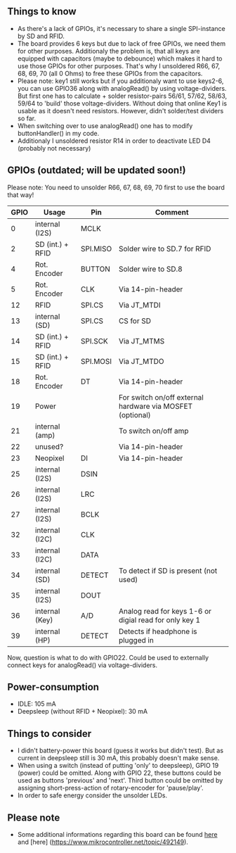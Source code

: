 ## Things to know
* As there's a lack of GPIOs, it's necessary to share a single SPI-instance by SD and RFID.
* The board provides 6 keys but due to lack of free GPIOs, we need them for other purposes. Additionaly the problem is, that all keys are equipped with capacitors (maybe to debounce) which makes it hard to use those GPIOs for other purposes. That's why I unsoldered R66, 67, 68, 69, 70 (all 0 Ohms) to free these GPIOs from the capacitors.
* Please note: key1 still works but if you additionaly want to use keys2-6, you can use GPIO36 along with analogRead() by using voltage-dividers. But first one has to calculate + solder resistor-pairs 56/61, 57/62, 58/63, 59/64 to 'build' those voltage-dividers. Without doing that online Key1 is usable as it doesn't need resistors. However, didn't solder/test dividers so far.
* When switching over to use analogRead() one has to modify buttonHandler() in my code.
* Additionaly I unsoldered resistor R14 in order to deactivate LED D4 (probably not necessary)

## GPIOs (outdated; will be updated soon!)
Please note: You need to unsolder R66, 67, 68, 69, 70 first to use the board that way!

| GPIO          | Usage            | Pin         | Comment                                                      |
| ------------- | -----------------| ----------- | ------------------------------------------------------------ |
| 0             | internal (I2S)   | MCLK        |                                                              |
| 2             | SD (int.) + RFID | SPI.MISO    | Solder wire to SD.7 for RFID                                 |
| 4             | Rot. Encoder     | BUTTON      | Solder wire to SD.8                                          |
| 5             | Rot. Encoder     | CLK         | Via 14-pin-header                                            |
| 12            | RFID             | SPI.CS      | Via JT_MTDI                                                  |
| 13            | internal (SD)    | SPI.CS      | CS for SD                                                    |
| 14            | SD (int.) + RFID | SPI.SCK     | Via JT_MTMS                                                  |
| 15            | SD (int.) + RFID | SPI.MOSI    | Via JT_MTDO                                                  |
| 18            | Rot. Encoder     | DT          | Via 14-pin-header                                            |
| 19            | Power            |             | For switch on/off external hardware via MOSFET (optional)    |
| 21            | internal (amp)   |             | To switch on/off amp                                         |
| 22            | unused?          |             | Via 14-pin-header                                            |
| 23            | Neopixel         | DI          | Via 14-pin-header                                            |
| 25            | internal (I2S)   | DSIN        |                                                              |
| 26            | internal (I2S)   | LRC         |                                                              |
| 27            | internal (I2S)   | BCLK        |                                                              |
| 32            | internal (I2C)   | CLK         |                                                              |
| 33            | internal (I2C)   | DATA        |                                                              |
| 34            | internal (SD)    | DETECT      | To detect if SD is present (not used)                        |
| 35            | internal (I2S)   | DOUT        |                                                              |
| 36            | internal (Key)   | A/D         | Analog read for keys 1-6 or digial read for only key 1       |
| 39            | internal (HP)    | DETECT      | Detects if headphone is plugged in                           |


Now, question is what to do with GPIO22. Could be used to externally connect keys for analogRead() via voltage-dividers.

## Power-consumption
* IDLE: 105 mA
* Deepsleep (without RFID + Neopixel): 30 mA

## Things to consider
* I didn't battery-power this board (guess it works but didn't test). But as current in deepsleep still is 30 mA, this probably doesn't make sense.
* When using a switch (instead of putting 'only' to deepsleep), GPIO 19 (power) could be omitted. Along with GPIO 22, these buttons could be used as buttons 'previous' and 'next'. Third button could be omitted by assigning short-press-action of rotary-encoder for 'pause/play'.
* In order to safe energy consider the unsolder LEDs.

## Please note
* Some additional informations regarding this board can be found [here](https://www.mikrocontroller.net/topic/474383?goto=6429727) and [here] (https://www.mikrocontroller.net/topic/492149).